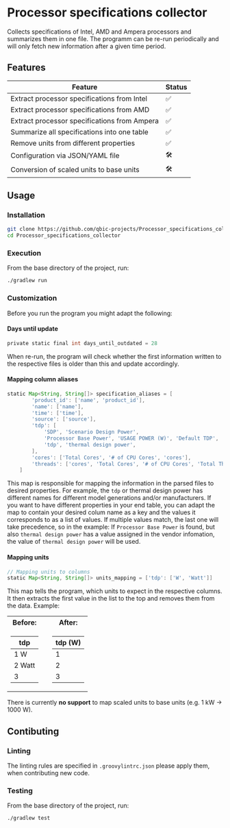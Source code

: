 # Processor specifications collector
Collects specifications of Intel, AMD and Ampera processors and summarizes them in one file. The programm can be re-run periodically and will only fetch new information after a given time period.

## Features

| Feature                                       | Status |
|-----------------------------------------------|--------|
| Extract processor specifications from Intel   | ✅     |
| Extract processor specifications from AMD     | ✅     |
| Extract processor specifications from Ampera  | ✅     |
| Summarize all specifications into one table   | ✅     |
| Remove units from different properties        | ✅     |
| Configuration via JSON/YAML file              | 🛠️     |
| Conversion of scaled units to base units      | 🛠️     |

## Usage
### Installation
```bash
git clone https://github.com/qbic-projects/Processor_specifications_collector.git
cd Processor_specifications_collector
```

### Execution
From the base directory of the project, run:
```bash
./gradlew run
```

### Customization
Before you run the program you might adapt the following:

#### Days until update
```groovy
private static final int days_until_outdated = 28
```
When re-run, the program will check whether the first information written to the respective files is older than this and update accordingly.

#### Mapping column aliases
```groovy
static Map<String, String[]> specification_aliases = [
        'product_id': ['name', 'product_id'],
        'name': ['name'],
        'time': ['time'],
        'source': ['source'],
        'tdp': [
            'SDP', 'Scenario Design Power',
            'Processor Base Power', 'USAGE POWER (W)', 'Default TDP',
            'tdp', 'thermal design power',
        ],
        'cores': ['Total Cores', '# of CPU Cores', 'cores'],
        'threads': ['cores', 'Total Cores', '# of CPU Cores', 'Total Threads', '# of Threads', 'threads']
    ]
```
This map is responsible for mapping the information in the parsed files to desired properties. For example, the `tdp` or thermal design power has different names for different model generations and/or manufacturers. If you want to have different properties in your end table, you can adapt the map to contain your desired colum name as a key and the values it corresponds to as a list of values. If multiple values match, the last one will take precedence, so in the example: If `Processor Base Power` is found, but also `thermal design power` has a value assigned in the vendor infomation, the value of `thermal design power` will be used.

#### Mapping units
```groovy
// Mapping units to columns
static Map<String, String[]> units_mapping = ['tdp': ['W', 'Watt']]
```
This map tells the program, which units to expect in the respective columns. It then extracts the first value in the list to the top and removes them from the data. Example:

<table>
<tr><th>Before:</th><th></th><th>After:</th></tr>
<tr><td>

| tdp |
|-----|
| 1 W |
| 2 Watt|
| 3   |

</td><td></td><td>

|tdp (W)|
|-------|
| 1     |
| 2     |
| 3     |

</td></tr> </table>

There is currently **no support** to map scaled units to base units (e.g. 1 kW -> 1000 W).

## Contibuting
### Linting
The linting rules are specified in `.groovylintrc.json` please apply them, when contributing new code.

### Testing
From the base directory of the project, run:
```bash
./gradlew test
```
